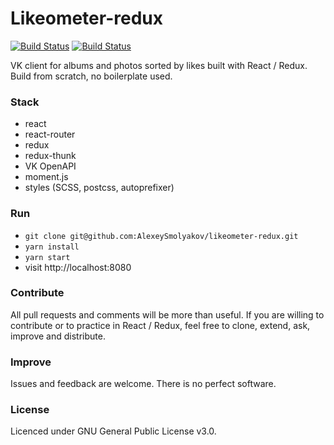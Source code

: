 # Likeometer-redux
[![Build Status](https://travis-ci.org/AlexeySmolyakov/likeometer-redux.svg?branch=master)](https://travis-ci.org/AlexeySmolyakov/likeometer-redux)
[![Build Status](https://david-dm.org/AlexeySmolyakov/likeometer-redux.svg)](https://travis-ci.org/AlexeySmolyakov/likeometer-redux)

VK client for albums and photos sorted by likes built with React / Redux. 
Build from scratch, no boilerplate used.

### Stack

- react
- react-router
- redux
- redux-thunk
- VK OpenAPI
- moment.js
- styles (SCSS, postcss, autoprefixer)

### Run 

- `git clone git@github.com:AlexeySmolyakov/likeometer-redux.git`
- `yarn install`
- `yarn start`
- visit http://localhost:8080

### Contribute

All pull requests and comments will be more than useful. If you are willing to contribute or to practice in React / Redux, feel free to clone, extend, ask, improve and distribute. 

### Improve

Issues and feedback are welcome. There is no perfect software.

### License

Licenced under GNU General Public License v3.0. 